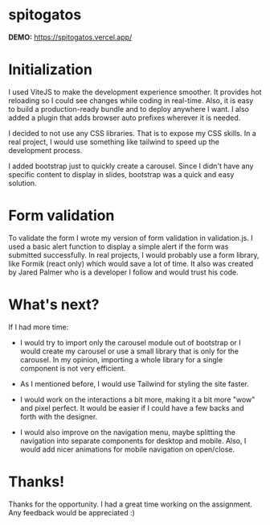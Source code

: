 # spitogatos

**DEMO:** https://spitogatos.vercel.app/

# Initialization

I used ViteJS to make the development experience smoother. It provides hot reloading so I could see changes while coding in real-time. Also, it is easy to build a production-ready bundle and to deploy anywhere I want. I also added a plugin that adds browser auto prefixes wherever it is needed.

I decided to not use any CSS libraries. That is to expose my CSS skills. In a real project, I would use something like tailwind to speed up the development process.

I added bootstrap just to quickly create a carousel. Since I didn't have any specific content to display in slides, bootstrap was a quick and easy solution.

# Form validation

To validate the form I wrote my version of form validation in validation.js. I used a basic alert function to display a simple alert if the form was submitted successfully. In real projects, I would probably use a form library, like Formik (react only) which would save a lot of time. It also was created by Jared Palmer who is a developer I follow and would trust his code.

# What's next?

If I had more time:

- I would try to import only the carousel module out of bootstrap or I would create my carousel or use a small library that is only for the carousel. In my opinion, importing a whole library for a single component is not very efficient.

- As I mentioned before, I would use Tailwind for styling the site faster.

- I would work on the interactions a bit more, making it a bit more "wow" and pixel perfect. It would be easier if I could have a few backs and forth with the designer.

- I would also improve on the navigation menu, maybe splitting the navigation into separate components for desktop and mobile. Also, I would add nicer animations for mobile navigation on open/close.

# Thanks!

Thanks for the opportunity. I had a great time working on the assignment. Any feedback would be appreciated :)
